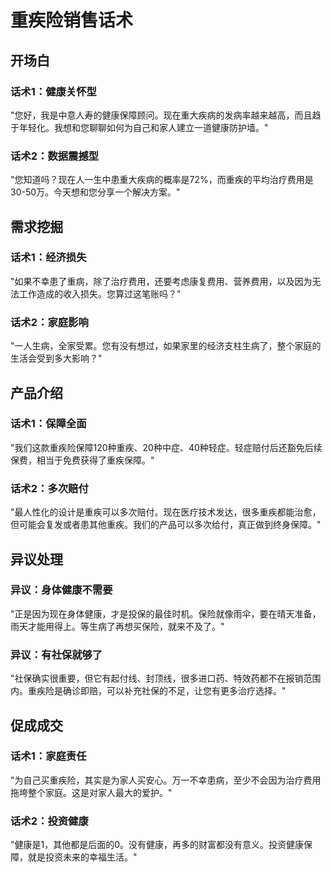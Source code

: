 # 重疾险销售话术

## 开场白
### 话术1：健康关怀型
"您好，我是中意人寿的健康保障顾问。现在重大疾病的发病率越来越高，而且趋于年轻化。我想和您聊聊如何为自己和家人建立一道健康防护墙。"

### 话术2：数据震撼型
"您知道吗？现在人一生中患重大疾病的概率是72%，而重疾的平均治疗费用是30-50万。今天想和您分享一个解决方案。"

## 需求挖掘
### 话术1：经济损失
"如果不幸患了重病，除了治疗费用，还要考虑康复费用、营养费用，以及因为无法工作造成的收入损失。您算过这笔账吗？"

### 话术2：家庭影响
"一人生病，全家受累。您有没有想过，如果家里的经济支柱生病了，整个家庭的生活会受到多大影响？"

## 产品介绍
### 话术1：保障全面
"我们这款重疾险保障120种重疾、20种中症、40种轻症。轻症赔付后还豁免后续保费，相当于免费获得了重疾保障。"

### 话术2：多次赔付
"最人性化的设计是重疾可以多次赔付。现在医疗技术发达，很多重疾都能治愈，但可能会复发或者患其他重疾。我们的产品可以多次给付，真正做到终身保障。"

## 异议处理
### 异议：身体健康不需要
"正是因为现在身体健康，才是投保的最佳时机。保险就像雨伞，要在晴天准备，雨天才能用得上。等生病了再想买保险，就来不及了。"

### 异议：有社保就够了
"社保确实很重要，但它有起付线、封顶线，很多进口药、特效药都不在报销范围内。重疾险是确诊即赔，可以补充社保的不足，让您有更多治疗选择。"

## 促成成交
### 话术1：家庭责任
"为自己买重疾险，其实是为家人买安心。万一不幸患病，至少不会因为治疗费用拖垮整个家庭。这是对家人最大的爱护。"

### 话术2：投资健康
"健康是1，其他都是后面的0。没有健康，再多的财富都没有意义。投资健康保障，就是投资未来的幸福生活。"